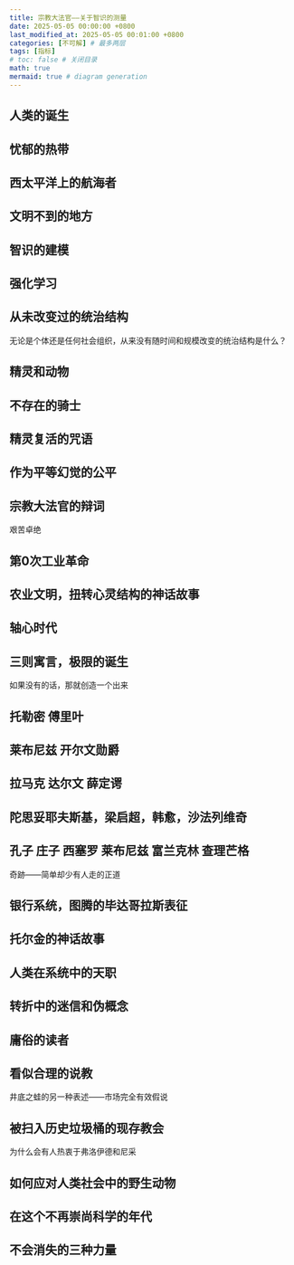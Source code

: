 ```yaml
---
title: 宗教大法官——关于智识的测量
date: 2025-05-05 00:00:00 +0800
last_modified_at: 2025-05-05 00:01:00 +0800
categories: [不可解] # 最多两层
tags: [指标]
# toc: false # 关闭目录
math: true
mermaid: true # diagram generation
---
```


## 人类的诞生


## 忧郁的热带


## 西太平洋上的航海者


## 文明不到的地方


## 智识的建模


## 强化学习


## 从未改变过的统治结构

无论是个体还是任何社会组织，从来没有随时间和规模改变的统治结构是什么？


## 精灵和动物


## 不存在的骑士


## 精灵复活的咒语


## 作为平等幻觉的公平


## 宗教大法官的辩词

艰苦卓绝


## 第0次工业革命


## 农业文明，扭转心灵结构的神话故事


## 轴心时代


## 三则寓言，极限的诞生

如果没有的话，那就创造一个出来

## 托勒密 傅里叶


## 莱布尼兹 开尔文勋爵


## 拉马克 达尔文 薛定谔


## 陀思妥耶夫斯基，梁启超，韩愈，沙法列维奇


## 孔子 庄子 西塞罗 莱布尼兹 富兰克林 查理芒格

奇跡——简单却少有人走的正道


## 银行系统，图腾的毕达哥拉斯表征


## 托尔金的神话故事


## 人类在系统中的天职


## 转折中的迷信和伪概念


## 庸俗的读者


## 看似合理的说教

井底之蛙的另一种表述——市场完全有效假说


## 被扫入历史垃圾桶的现存教会

为什么会有人热衷于弗洛伊德和尼采


## 如何应对人类社会中的野生动物


## 在这个不再崇尚科学的年代


## 不会消失的三种力量



